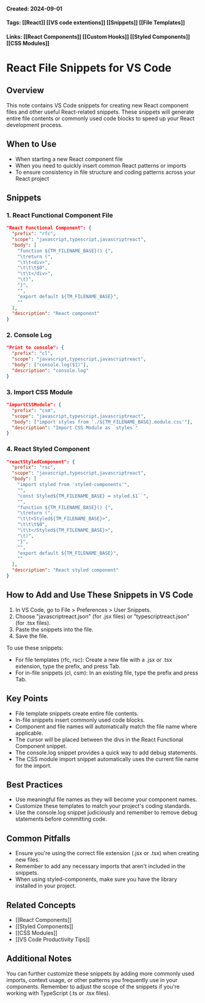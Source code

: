 #### Created: 2024-09-01
#### Tags: [[React]] [[VS code extentions]] [[Snippets]] [[File Templates]]
#### Links: [[React Components]] [[Custom Hooks]] [[Styled Components]] [[CSS Modules]]

# React File Snippets for VS Code

## Overview
This note contains VS Code snippets for creating new React component files and other useful React-related snippets. These snippets will generate entire file contents or commonly used code blocks to speed up your React development process.

## When to Use
- When starting a new React component file
- When you need to quickly insert common React patterns or imports
- To ensure consistency in file structure and coding patterns across your React project

## Snippets

### 1. React Functional Component File
```json
"React Functional Component": {
  "prefix": "rfc",
  "scope": "javascript,typescript,javascriptreact",
  "body": [
    "function ${TM_FILENAME_BASE}() {",
    "\treturn (",
    "\t\t<div>",
    "\t\t\t$0",
    "\t\t</div>",
    "\t)",
    "}",
    "",
    "export default ${TM_FILENAME_BASE}",
    ""
  ],
  "description": "React component"
}
```

### 2. Console Log
```json
"Print to console": {
  "prefix": "cl",
  "scope": "javascript,typescript,javascriptreact",
  "body": ["console.log($1)"],
  "description": "console.log"
}
```

### 3. Import CSS Module
```json
"importCSSModule": {
  "prefix": "csm",
  "scope": "javascript,typescript,javascriptreact",
  "body": ["import styles from './${TM_FILENAME_BASE}.module.css'"],
  "description": "Import CSS Module as `styles`"
}
```

### 4. React Styled Component
```json
"reactStyledComponent": {
  "prefix": "rsc",
  "scope": "javascript,typescript,javascriptreact",
  "body": [
    "import styled from 'styled-components'",
    "",
    "const Styled${TM_FILENAME_BASE} = styled.$1``",
    "",
    "function ${TM_FILENAME_BASE}() {",
    "\treturn (",
    "\t\t<Styled${TM_FILENAME_BASE}>",
    "\t\t\t$0",
    "\t\t</Styled${TM_FILENAME_BASE}>",
    "\t)",
    "}",
    "",
    "export default ${TM_FILENAME_BASE}",
    ""
  ],
  "description": "React styled component"
}
```

## How to Add and Use These Snippets in VS Code

1. In VS Code, go to File > Preferences > User Snippets.
2. Choose "javascriptreact.json" (for .jsx files) or "typescriptreact.json" (for .tsx files).
3. Paste the snippets into the file.
4. Save the file.

To use these snippets:
- For file templates (rfc, rsc): Create a new file with a .jsx or .tsx extension, type the prefix, and press Tab.
- For in-file snippets (cl, csm): In an existing file, type the prefix and press Tab.

## Key Points
- File template snippets create entire file contents.
- In-file snippets insert commonly used code blocks.
- Component and file names will automatically match the file name where applicable.
- The cursor will be placed between the divs in the React Functional Component snippet.
- The console.log snippet provides a quick way to add debug statements.
- The CSS module import snippet automatically uses the current file name for the import.

## Best Practices
- Use meaningful file names as they will become your component names.
- Customize these templates to match your project's coding standards.
- Use the console.log snippet judiciously and remember to remove debug statements before committing code.

## Common Pitfalls
- Ensure you're using the correct file extension (.jsx or .tsx) when creating new files.
- Remember to add any necessary imports that aren't included in the snippets.
- When using styled-components, make sure you have the library installed in your project.

## Related Concepts
- [[React Components]]
- [[Styled Components]]
- [[CSS Modules]]
- [[VS Code Productivity Tips]]

## Additional Notes
You can further customize these snippets by adding more commonly used imports, context usage, or other patterns you frequently use in your components. Remember to adjust the scope of the snippets if you're working with TypeScript (.ts or .tsx files).